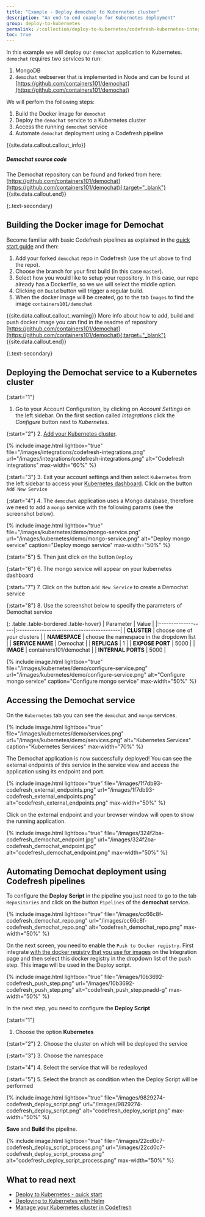 ```yaml
---
title: "Example - Deploy demochat to Kubernetes cluster"
description: "An end-to-end example for Kubernetes deployment"
group: deploy-to-kubernetes
permalink: /:collection/deploy-to-kubernetes/codefresh-kubernetes-integration-demochat-example/
toc: true
---
```

In this example we will deploy our `demochat` application to Kubernetes. `demochat` requires two services to run:

1. MongoDB
1. `demochat` webserver that is implemented in Node and can be found at [https://github.com/containers101/demochat](https://github.com/containers101/demochat)

We will perfom the following steps:

1. Build the Docker image for `demochat`
1. Deploy the `demochat` service to a Kubernetes cluster
1. Access the running `demochat` service
1. Automate `demochat` deployment using a Codefresh pipeline

{{site.data.callout.callout_info}}
##### Demochat source code

The Demochat repository can be found and forked from here: <br>
[https://github.com/containers101/demochat](https://github.com/containers101/demochat){:target="_blank"}
{{site.data.callout.end}}

{:.text-secondary}

## Building the Docker image for Demochat

Become familiar with basic Codefresh pipelines as explained in the [quick start guide]({{site.baseurl}}/docs/getting-started/create-a-basic-pipeline/) and then:

1. Add your forked `demochat` repo in Codefresh (use the url above to find the repo).
1. Choose the branch for your first build (in this case `master`).
1. Select how you would like to setup your repository. In this case, our repo already has a Dockerfile, so we we will select the middle option.
1. Clicking on `Build` button will trigger a regular build.
1. When the docker image will be created, go to the tab `Images` to find the image `containers101/demochat`

{{site.data.callout.callout_warning}}
More info about how to add, build and push docker image you can find in the readme of repository [https://github.com/containers101/demochat](https://github.com/containers101/demochat){:target="_blank"}
{{site.data.callout.end}}

{:.text-secondary}

## Deploying the Demochat service to a Kubernetes cluster

{:start="1"}
1. Go to your Account Configuration, by clicking on *Account Settings* on the left sidebar. On the first section called *Integrations* click the *Configure* button next to *Kubernetes*.

{:start="2"}
2. [Add your Kubernetes cluster]({{site.baseurl}}/docs/deploy-to-kubernetes/add-kubernetes-cluster/).

{% include image.html
  lightbox="true"
  file="/images/integrations/codefresh-integrations.png"
  url="/images/integrations/codefresh-integrations.png"
  alt="Codefresh integrations"
  max-width="60%"
    %}

{:start="3"}
3. Exit your account settings and then select `Kubernetes` from the left sidebar to access your [Kubernetes dashboard]({{site.baseurl}}/docs/deploy-to-kubernetes/manage-kubernetes/). Click on the button `Add New Service`

{:start="4"}
4. The `demochat` application uses a Mongo database, therefore we need to add a `mongo` service with the following params (see the screenshot below).

{% include image.html
lightbox="true"
file="/images/kubernetes/demo/mongo-service.png"
url="/images/kubernetes/demo/mongo-service.png"
alt="Deploy mongo service"
caption="Deploy mongo service"
max-width="50%"
%}

{:start="5"}
5. Then just click on the button `Deploy`

{:start="6"}
6. The mongo service will appear on your kubernetes dashboard

{:start="7"}
7. Click on the button `Add New Service` to create a Demochat service

{:start="8"}
8. Use the screenshot below to specify the parameters of Demochat service

{: .table .table-bordered .table-hover}
| Parameter          | Value                                     |
|:-------------------|:------------------------------------------|
| **CLUSTER**        | choose one of your clusters               |
| **NAMESPACE**      | choose the namespace in the dropdown list |
| **SERVICE NAME**   | Demochat                                  |
| **REPLICAS**       | 1                                         |
| **EXPOSE PORT**    | 5000                                      |
| **IMAGE**          | containers101/demochat                    |
| **INTERNAL PORTS** | 5000                                      |

{% include image.html
lightbox="true"
file="/images/kubernetes/demo/configure-service.png"
url="/images/kubernetes/demo/configure-service.png"
alt="Configure mongo service"
caption="Configure mongo service"
max-width="50%"
%}


## Accessing the Demochat service

On the `Kubernetes` tab you can see the `demochat` and `mongo` services.

{% include image.html
lightbox="true"
file="/images/kubernetes/demo/services.png"
url="/images/kubernetes/demo/services.png"
alt="Kubernetes Services"
caption="Kubernetes Services"
max-width="70%"
%}


The Demochat application is now successfully deployed!
You can see the external endpoints of this service  in the service view and access the application using its endpoint and port.

{% include image.html
lightbox="true"
file="/images/1f7db93-codefresh_external_endpoints.png"
url="/images/1f7db93-codefresh_external_endpoints.png"
alt="codefresh_external_endpoints.png"
max-width="50%"
%}

Click on the external endpoint and your browser window will open to show the running application.

{% include image.html
lightbox="true"
file="/images/324f2ba-codefresh_demochat_endpoint.jpg"
url="/images/324f2ba-codefresh_demochat_endpoint.jpg"
alt="codefresh_demochat_endpoint.png"
max-width="50%"
%}


## Automating Demochat deployment using Codefresh pipelines

To configure the __Deploy Script__ in the pipeline you just need to go to the tab `Repositories` and click on the button `Pipelines` of the __demochat__ service.

{% include image.html
lightbox="true"
file="/images/cc66c8f-codefresh_demochat_repo.png"
url="/images/cc66c8f-codefresh_demochat_repo.png"
alt="codefresh_demochat_repo.png"
max-width="50%"
%}

On the next screen, you need to enable the `Push to Docker registry`. First integrate [with the docker registry that you use for images]({{site.baseurl}}/docs/docker-registries/external-docker-registries/) on the Integration page and then select this docker registry in the dropdown list of the push step.
This image will be used in the Deploy script.

{% include image.html
lightbox="true"
file="/images/10b3692-codefresh_push_step.png"
url="/images/10b3692-codefresh_push_step.png"
alt="codefresh_push_step.pnadd-g"
max-width="50%"
%}

In the next step, you need to configure the __Deploy Script__

{:start="1"}
1. Choose the option __Kubernetes__

{:start="2"}
2. Choose the cluster on which will be deployed the service

{:start="3"}
3. Choose the namespace

{:start="4"}
4. Select the service that will be redeployed

{:start="5"}
5. Select the branch as condition when the Deploy Script will be performed

{% include image.html
lightbox="true"
file="/images/9829274-codefresh_deploy_script.png"
url="/images/9829274-codefresh_deploy_script.png"
alt="codefresh_deploy_script.png"
max-width="50%"
%}

__Save__ and __Build__ the pipeline.

{% include image.html
lightbox="true"
file="/images/22cd0c7-codefresh_deploy_script_process.png"
url="/images/22cd0c7-codefresh_deploy_script_process.png"
alt="codefresh_deploy_script_process.png"
max-width="50%"
%}

## What to read next

- [Deploy to Kubernetes - quick start]({{site.baseurl}}/docs/getting-started/deployment-to-kubernetes-quick-start-guide/)
- [Deploying to Kubernetes with Helm]({{site.baseurl}}/docs/getting-started/helm-quick-start-guide/)
- [Manage your Kubernetes cluster in Codefresh]({{site.baseurl}}/docs/deploy-to-kubernetes/codefresh-kubernetes-integration-beta/)
